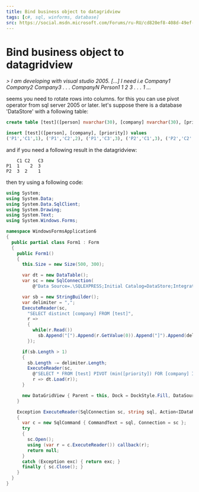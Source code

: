```yaml
---
title: Bind business object to datagridview
tags: [c#, sql, winforms, database]
src: https://social.msdn.microsoft.com/Forums/ru-RU/cd820ef8-408d-49ef-a1a8-ba3512ca626e/bind-business-object-to-datagridview?forum=winformsdatacontrols 
---
```

# Bind business object to datagridview
*> I am developing with visual studio 2005. [...] I need i.e Company1 Company2 Company3 . . . CompanyN Person1 1 2 3 . . . 1 ...*

seems you need to rotate rows into columns. for this you can use pivot operator from sql server 2005 or later.
let's suppose there is a database 'DataStore' with a following table:

```sql
create table [test]([person] nvarchar(30), [company] nvarchar(30), [priority] int)

insert [test]([person], [company], [priority]) values 
('P1','C1',1), ('P1','C2',2), ('P1','C3',3), ('P2','C1',3), ('P2','C2',2), ('P2','C3',1);
```  
and if you need a following result in the datagridview:
 
``` 
   	C1 C2	C3
P1	1	 2	3
P2	3  2	1    
```
then try using a following code:

```c#
using System;
using System.Data;
using System.Data.SqlClient;
using System.Drawing;
using System.Text;
using System.Windows.Forms;

namespace WindowsFormsApplication6
{
  public partial class Form1 : Form
  {
    public Form1()
    {
      this.Size = new Size(500, 300);

      var dt = new DataTable();
      var sc = new SqlConnection(
          @"Data Source=.\SQLEXPRESS;Initial Catalog=DataStore;Integrated Security=true;");

      var sb = new StringBuilder();
      var delimiter = ",";
      ExecuteReader(sc,
        "SELECT distinct [company] FROM [test]",
        r => 
        {
          while(r.Read())
            sb.Append("[").Append(r.GetValue(0)).Append("]").Append(delimiter);
        });

      if(sb.Length > 1)
      {
        sb.Length -= delimiter.Length;
        ExecuteReader(sc,
          @"SELECT * FROM [test] PIVOT (min([priority]) FOR [company] IN (" + sb + ")) as pvt",
          r => dt.Load(r));
      }

      new DataGridView { Parent = this, Dock = DockStyle.Fill, DataSource = dt };
    }

    Exception ExecuteReader(SqlConnection sc, string sql, Action<IDataReader> callback)
    {
      var c = new SqlCommand { CommandText = sql, Connection = sc };
      try
      {
        sc.Open();
        using (var r = c.ExecuteReader()) callback(r);
        return null;
      }
      catch (Exception exc) { return exc; }
      finally { sc.Close(); }
    }
  }
}
```
